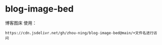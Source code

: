 # blog-image-bed
博客图床
使用：
```
https://cdn.jsdelivr.net/gh/zhou-ning/blog-image-bed@main/+文件名进行访问
```
